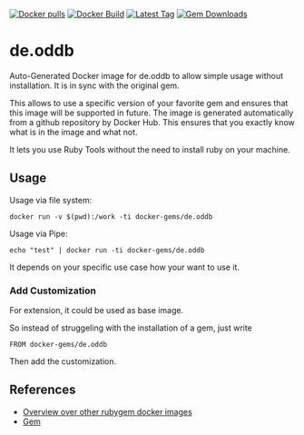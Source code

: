 [![Docker pulls](https://img.shields.io/docker/pulls/rubygem/de.oddb.svg)](https://hub.docker.com/r/rubygem/de.oddb/)
[![Docker Build](https://img.shields.io/docker/automated/rubygem/de.oddb.svg)](https://hub.docker.com/r/rubygem/de.oddb/)
[![Latest Tag](https://img.shields.io/github/tag/docker-rubygem/de.oddb.svg)](https://hub.docker.com/r/rubygem/de.oddb/)
[![Gem Downloads](https://img.shields.io/gem/dt/de.oddb.svg)](https://rubygems.org/gems/de.oddb/)
# de.oddb

Auto-Generated Docker image for de.oddb to allow simple usage without installation.
It is in sync with the original gem.

This allows to use a specific version of your favorite gem and ensures that this image will be supported in future.
The image is generated automatically from a github repository by Docker Hub.
This ensures that you exactly know what is in the image and what not.

It lets you use Ruby Tools without the need to install ruby on your machine.

## Usage

Usage via file system:

`docker run -v $(pwd):/work -ti docker-gems/de.oddb`

Usage via Pipe:

`echo "test" | docker run -ti docker-gems/de.oddb`

It depends on your specific use case how your want to use it.

### Add Customization

For extension, it could be used as base image.

So instead of struggeling with the installation of a gem, just write

`FROM docker-gems/de.oddb`

Then add the customization.

## References

 - [Overview over other rubygem docker images](https://github.com/thinkbot/docker-rubygem)
 - [Gem](https://rubygems.org/gems/de.oddb/)
